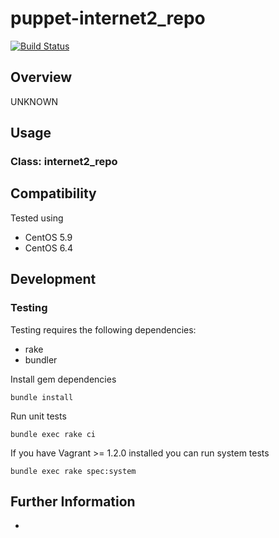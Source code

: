 # puppet-internet2_repo

[![Build Status](https://travis-ci.org/treydock/puppet-internet2_repo.png)](https://travis-ci.org/treydock/puppet-internet2_repo)

## Overview

UNKNOWN

## Usage

### Class: internet2_repo

## Compatibility

Tested using

* CentOS 5.9
* CentOS 6.4

## Development

### Testing

Testing requires the following dependencies:

* rake
* bundler

Install gem dependencies

    bundle install

Run unit tests

    bundle exec rake ci

If you have Vagrant >= 1.2.0 installed you can run system tests

    bundle exec rake spec:system

## Further Information

*
